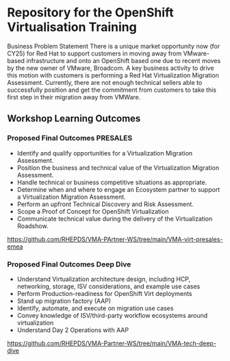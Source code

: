 # Repository for the OpenShift Virtualisation Training

Business Problem Statement 
There is a unique market opportunity now (for CY25) for Red Hat to support customers in moving away from VMware-based infrastructure and onto an OpenShift based one due to recent moves by the new owner of VMware, Broadcom. A key business activity to drive this motion with customers is performing a Red Hat Virtualization Migration Assessment.  Currently, there are not enough technical sellers able to successfully position and get the commitment from customers to take this first step in their migration away from VMWare.

## Workshop Learning Outcomes

### Proposed Final Outcomes PRESALES

* Identify and qualify opportunities for a Virtualization Migration Assessment.
* Position the business and technical value of the Virtualization Migration Assessment.
* Handle technical or business competitive situations as appropriate.
* Determine when and where to engage an Ecosystem partner to support a Virtualization Migration Assessment.
* Perform an upfront Technical Discovery and Risk Assessment.
* Scope a Proof of Concept for OpenShift Virtualization
* Communicate technical value during the delivery of the Virtualization Roadshow.

https://github.com/RHEPDS/VMA-PArtner-WS/tree/main/VMA-virt-presales-emea

### Proposed Final Outcomes Deep Dive

* Understand Virtualization architecture design, including HCP, networking, storage, ISV considerations, and example use cases
* Perform Production-readiness for OpenShift Virt deployments 
* Stand up migration factory (AAP)
* Identify, automate, and execute on migration use cases 
* Convey knowledge of ISV/third-party workflow ecosystems around virtualization
* Understand Day 2 Operations with AAP 

https://github.com/RHEPDS/VMA-Partner-WS/tree/main/VMA-tech-deep-dive
